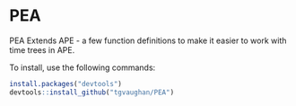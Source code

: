 PEA
===

PEA Extends APE - a few function definitions to make it
easier to work with time trees in APE.

To install, use the following commands:
```R
install.packages("devtools")
devtools::install_github("tgvaughan/PEA")
```
